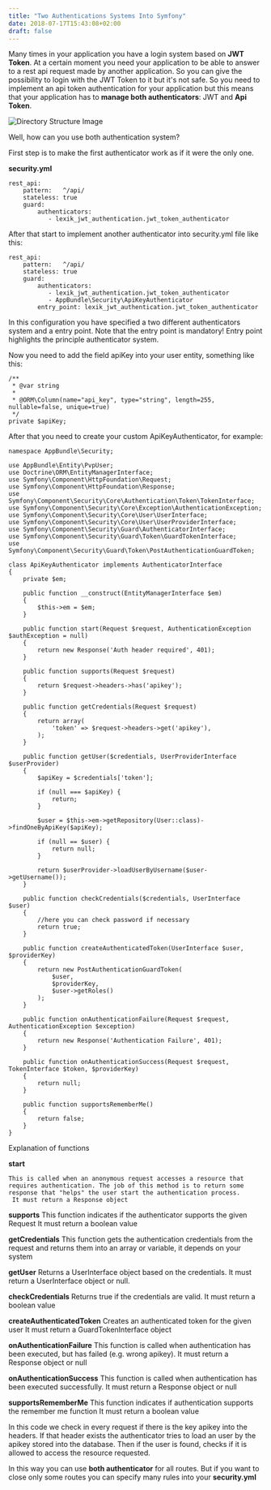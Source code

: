 ```yaml
---
title: "Two Authentications Systems Into Symfony"
date: 2018-07-17T15:43:08+02:00
draft: false
---
```


Many times in your application you have a login system based on **JWT Token**. 
At a certain moment you need your application to be able to answer to a rest api request made by another application. So you can give the possibility to login with the JWT Token to it but it's not safe.
So you need to implement an api token authentication for your application but this means that your application has to **manage both authenticators**: JWT and **Api Token**.

![Directory Structure Image](https://alessandrominoccheri.github.io/img/symfony-authentication.jpg)

Well, how can you use both authentication system?

First step is to make the first authenticator work as if it were the only one.

**security.yml**

```
rest_api:
    pattern:   ^/api/
    stateless: true
    guard:
        authenticators:
           - lexik_jwt_authentication.jwt_token_authenticator
```

After that start to implement another authenticator into security.yml file like this:

```
rest_api:
    pattern:   ^/api/
    stateless: true
    guard:
        authenticators:
           - lexik_jwt_authentication.jwt_token_authenticator
           - AppBundle\Security\ApiKeyAuthenticator
        entry_point: lexik_jwt_authentication.jwt_token_authenticator
```

In this configuration you have specified a two different authenticators system and a entry point.
Note that the entry point is mandatory! Entry point highlights the principle authenticator system.

Now you need to add the field apiKey into your user entity, something like this:

```
/**
 * @var string
 *
 * @ORM\Column(name="api_key", type="string", length=255, nullable=false, unique=true)
 */
private $apiKey;
```

After that you need to create your custom ApiKeyAuthenticator, for example:

```
namespace AppBundle\Security;

use AppBundle\Entity\PvpUser;
use Doctrine\ORM\EntityManagerInterface;
use Symfony\Component\HttpFoundation\Request;
use Symfony\Component\HttpFoundation\Response;
use Symfony\Component\Security\Core\Authentication\Token\TokenInterface;
use Symfony\Component\Security\Core\Exception\AuthenticationException;
use Symfony\Component\Security\Core\User\UserInterface;
use Symfony\Component\Security\Core\User\UserProviderInterface;
use Symfony\Component\Security\Guard\AuthenticatorInterface;
use Symfony\Component\Security\Guard\Token\GuardTokenInterface;
use Symfony\Component\Security\Guard\Token\PostAuthenticationGuardToken;

class ApiKeyAuthenticator implements AuthenticatorInterface
{
    private $em;

    public function __construct(EntityManagerInterface $em)
    {
        $this->em = $em;
    }

    public function start(Request $request, AuthenticationException $authException = null)
    {
        return new Response('Auth header required', 401);
    }

    public function supports(Request $request)
    {
        return $request->headers->has('apikey');
    }

    public function getCredentials(Request $request)
    {
        return array(
            'token' => $request->headers->get('apikey'),
        );
    }

    public function getUser($credentials, UserProviderInterface $userProvider)
    {
        $apiKey = $credentials['token'];

        if (null === $apiKey) {
            return;
        }

        $user = $this->em->getRepository(User::class)->findOneByApiKey($apiKey);

        if (null == $user) {
            return null;
        }

        return $userProvider->loadUserByUsername($user->getUsername());
    }

    public function checkCredentials($credentials, UserInterface $user)
    {
        //here you can check password if necessary
        return true;
    }

    public function createAuthenticatedToken(UserInterface $user, $providerKey)
    {
        return new PostAuthenticationGuardToken(
            $user,
            $providerKey,
            $user->getRoles()
        );
    }

    public function onAuthenticationFailure(Request $request, AuthenticationException $exception)
    {
        return new Response('Authentication Failure', 401);
    }

    public function onAuthenticationSuccess(Request $request, TokenInterface $token, $providerKey)
    {
        return null;
    }

    public function supportsRememberMe()
    {
        return false;
    }
}
```

Explanation of functions

**start**

    This is called when an anonymous request accesses a resource that requires authentication. The job of this method is to return some response that "helps" the user start the authentication process.
     It must return a Response object

**supports**
    This function indicates if the authenticator supports the given Request
    It must return a boolean value

**getCredentials**
    This function gets the authentication credentials from the request and returns them into an array or variable, it depends on your system

**getUser**
    Returns a UserInterface object based on the credentials.
    It must return a UserInterface object or null.

**checkCredentials**
    Returns true if the credentials are valid.
    It must return a boolean value

**createAuthenticatedToken**
    Creates an authenticated token for the given user
    It must return a GuardTokenInterface object

**onAuthenticationFailure**
    This function is called when authentication has been executed, but has failed (e.g. wrong apikey).
    It must return a Response object or null

**onAuthenticationSuccess**
    This function is called when authentication has been executed successfully.
    It must return a Response object or null

**supportsRememberMe**
    This function indicates if authentication supports the remember me function
    It must return a boolean value


In this code we check in every request if there is the key apikey into the headers.
If that header exists the authenticator tries to load an user by the apikey stored into the database. Then if the user is found, checks if it is allowed to access the resource requested.

In this way you can use **both authenticator** for all routes.
But if you want to close only some routes you can specify many rules into your **security.yml**
